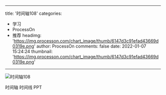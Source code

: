 
---
title: '时间轴108'
categories: 
 - 学习
 - ProcessOn
 - 推荐
headimg: 'https://img.processon.com/chart_image/thumb/6147d3c91efad43669d0319e.png'
author: ProcessOn
comments: false
date: 2022-01-07 15:24:24
thumbnail: 'https://img.processon.com/chart_image/thumb/6147d3c91efad43669d0319e.png'
---

<div>   
<img class="thumb" alt="时间轴108" src="https://img.processon.com/chart_image/thumb/6147d3c91efad43669d0319e.png" referrerpolicy="no-referrer">
<p>时间轴 时间线 PPT</p>  
</div>
            